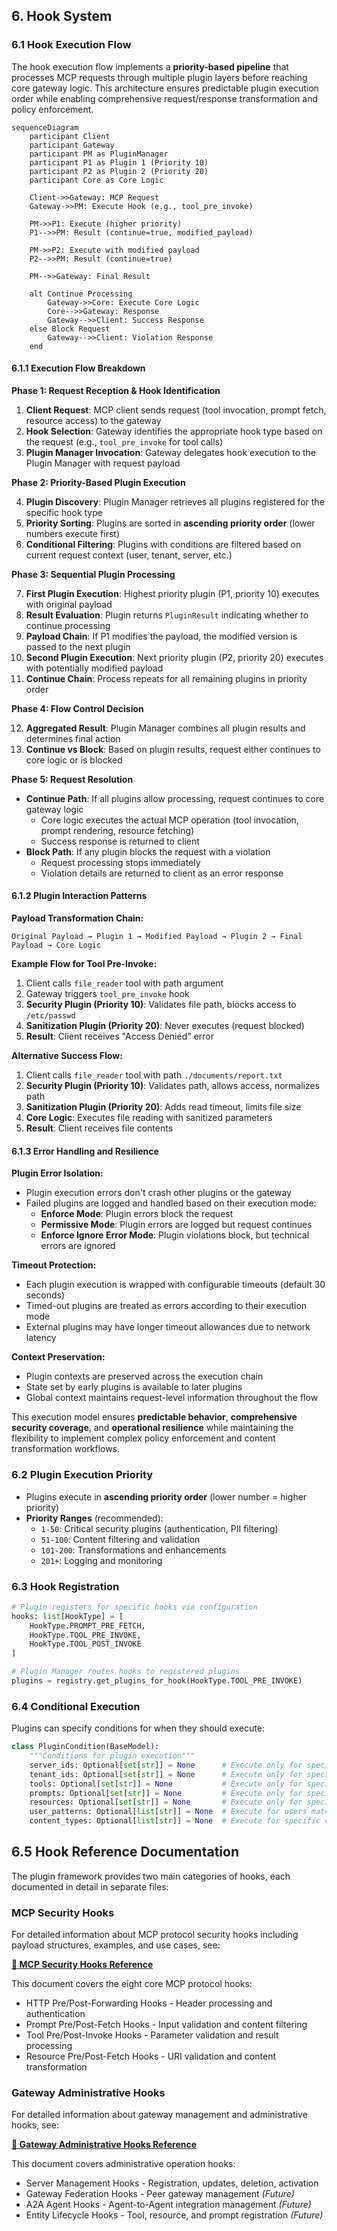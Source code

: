 
## 6. Hook System

### 6.1 Hook Execution Flow

The hook execution flow implements a **priority-based pipeline** that processes MCP requests through multiple plugin layers before reaching core gateway logic. This architecture ensures predictable plugin execution order while enabling comprehensive request/response transformation and policy enforcement.

```mermaid
sequenceDiagram
    participant Client
    participant Gateway
    participant PM as PluginManager
    participant P1 as Plugin 1 (Priority 10)
    participant P2 as Plugin 2 (Priority 20)
    participant Core as Core Logic

    Client->>Gateway: MCP Request
    Gateway->>PM: Execute Hook (e.g., tool_pre_invoke)

    PM->>P1: Execute (higher priority)
    P1-->>PM: Result (continue=true, modified_payload)

    PM->>P2: Execute with modified payload
    P2-->>PM: Result (continue=true)

    PM-->>Gateway: Final Result

    alt Continue Processing
        Gateway->>Core: Execute Core Logic
        Core-->>Gateway: Response
        Gateway-->>Client: Success Response
    else Block Request
        Gateway-->>Client: Violation Response
    end
```

#### 6.1.1 Execution Flow Breakdown

**Phase 1: Request Reception & Hook Identification**

1. **Client Request**: MCP client sends request (tool invocation, prompt fetch, resource access) to the gateway
2. **Hook Selection**: Gateway identifies the appropriate hook type based on the request (e.g., `tool_pre_invoke` for tool calls)
3. **Plugin Manager Invocation**: Gateway delegates hook execution to the Plugin Manager with request payload

**Phase 2: Priority-Based Plugin Execution**

4. **Plugin Discovery**: Plugin Manager retrieves all plugins registered for the specific hook type
5. **Priority Sorting**: Plugins are sorted in **ascending priority order** (lower numbers execute first)
6. **Conditional Filtering**: Plugins with conditions are filtered based on current request context (user, tenant, server, etc.)

**Phase 3: Sequential Plugin Processing**

7. **First Plugin Execution**: Highest priority plugin (P1, priority 10) executes with original payload
8. **Result Evaluation**: Plugin returns `PluginResult` indicating whether to continue processing
9. **Payload Chain**: If P1 modifies the payload, the modified version is passed to the next plugin
10. **Second Plugin Execution**: Next priority plugin (P2, priority 20) executes with potentially modified payload
11. **Continue Chain**: Process repeats for all remaining plugins in priority order

**Phase 4: Flow Control Decision**

12. **Aggregated Result**: Plugin Manager combines all plugin results and determines final action
13. **Continue vs Block**: Based on plugin results, request either continues to core logic or is blocked

**Phase 5: Request Resolution**

- **Continue Path**: If all plugins allow processing, request continues to core gateway logic
  - Core logic executes the actual MCP operation (tool invocation, prompt rendering, resource fetching)
  - Success response is returned to client
- **Block Path**: If any plugin blocks the request with a violation
  - Request processing stops immediately
  - Violation details are returned to client as an error response

#### 6.1.2 Plugin Interaction Patterns

**Payload Transformation Chain:**
```
Original Payload → Plugin 1 → Modified Payload → Plugin 2 → Final Payload → Core Logic
```

**Example Flow for Tool Pre-Invoke:**

1. Client calls `file_reader` tool with path argument
2. Gateway triggers `tool_pre_invoke` hook
3. **Security Plugin (Priority 10)**: Validates file path, blocks access to `/etc/passwd`
4. **Sanitization Plugin (Priority 20)**: Never executes (request blocked)
5. **Result**: Client receives "Access Denied" error

**Alternative Success Flow:**

1. Client calls `file_reader` tool with path `./documents/report.txt`
2. **Security Plugin (Priority 10)**: Validates path, allows access, normalizes path
3. **Sanitization Plugin (Priority 20)**: Adds read timeout, limits file size
4. **Core Logic**: Executes file reading with sanitized parameters
5. **Result**: Client receives file contents

#### 6.1.3 Error Handling and Resilience

**Plugin Error Isolation:**

- Plugin execution errors don't crash other plugins or the gateway
- Failed plugins are logged and handled based on their execution mode:
  - **Enforce Mode**: Plugin errors block the request
  - **Permissive Mode**: Plugin errors are logged but request continues
  - **Enforce Ignore Error Mode**: Plugin violations block, but technical errors are ignored

**Timeout Protection:**

- Each plugin execution is wrapped with configurable timeouts (default 30 seconds)
- Timed-out plugins are treated as errors according to their execution mode
- External plugins may have longer timeout allowances due to network latency

**Context Preservation:**

- Plugin contexts are preserved across the execution chain
- State set by early plugins is available to later plugins
- Global context maintains request-level information throughout the flow

This execution model ensures **predictable behavior**, **comprehensive security coverage**, and **operational resilience** while maintaining the flexibility to implement complex policy enforcement and content transformation workflows.

### 6.2 Plugin Execution Priority

- Plugins execute in **ascending priority order** (lower number = higher priority)
- **Priority Ranges** (recommended):
  - `1-50`: Critical security plugins (authentication, PII filtering)
  - `51-100`: Content filtering and validation
  - `101-200`: Transformations and enhancements
  - `201+`: Logging and monitoring

### 6.3 Hook Registration

```python
# Plugin registers for specific hooks via configuration
hooks: list[HookType] = [
    HookType.PROMPT_PRE_FETCH,
    HookType.TOOL_PRE_INVOKE,
    HookType.TOOL_POST_INVOKE
]

# Plugin Manager routes hooks to registered plugins
plugins = registry.get_plugins_for_hook(HookType.TOOL_PRE_INVOKE)
```

### 6.4 Conditional Execution

Plugins can specify conditions for when they should execute:

```python
class PluginCondition(BaseModel):
    """Conditions for plugin execution"""
    server_ids: Optional[set[str]] = None      # Execute only for specific servers
    tenant_ids: Optional[set[str]] = None      # Execute only for specific tenants
    tools: Optional[set[str]] = None           # Execute only for specific tools
    prompts: Optional[set[str]] = None         # Execute only for specific prompts
    resources: Optional[set[str]] = None       # Execute only for specific resources
    user_patterns: Optional[list[str]] = None  # Execute for users matching patterns
    content_types: Optional[list[str]] = None  # Execute for specific content types
```
## 6.5 Hook Reference Documentation

The plugin framework provides two main categories of hooks, each documented in detail in separate files:

### MCP Security Hooks

For detailed information about MCP protocol security hooks including payload structures, examples, and use cases, see:

**[📖 MCP Security Hooks Reference](./07-security-hooks.md)**

This document covers the eight core MCP protocol hooks:

- HTTP Pre/Post-Forwarding Hooks - Header processing and authentication
- Prompt Pre/Post-Fetch Hooks - Input validation and content filtering
- Tool Pre/Post-Invoke Hooks - Parameter validation and result processing
- Resource Pre/Post-Fetch Hooks - URI validation and content transformation

### Gateway Administrative Hooks

For detailed information about gateway management and administrative hooks, see:

**[📖 Gateway Administrative Hooks Reference](./06-gateway-hooks.md)**

This document covers administrative operation hooks:

- Server Management Hooks - Registration, updates, deletion, activation
- Gateway Federation Hooks - Peer gateway management *(Future)*
- A2A Agent Hooks - Agent-to-Agent integration management *(Future)*
- Entity Lifecycle Hooks - Tool, resource, and prompt registration *(Future)*
